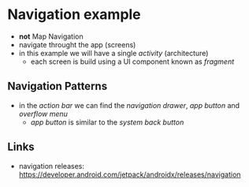 # Navigation example
* __not__ Map Navigation
* navigate throught the app (screens)
* in this example we will have a single _activity_ (architecture)
    * each screen is build using a UI component known as _fragment_

## Navigation Patterns
* in the _action bar_ we can find the _navigation drawer_, _app button_ and _overflow menu_
    * _app button_ is similar to the _system back button_

## Links
* navigation releases: https://developer.android.com/jetpack/androidx/releases/navigation
